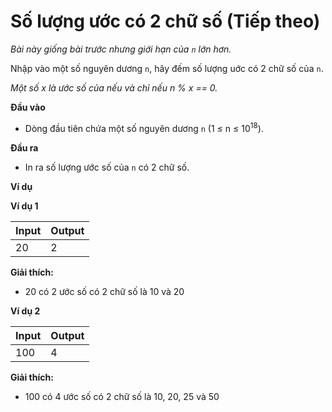 # Số lượng ước có 2 chữ số (Tiếp theo)

*Bài này giống bài trước nhưng giới hạn của `n` lớn hơn.*

Nhập vào một số nguyên dương `n`, hãy đếm số lượng uớc có 2 chữ số của `n`.

*Một số x là ước số của nếu và chỉ nếu n % x == 0.*

**Đầu vào**

- Dòng đầu tiên chứa một số nguyên dương `n` (1 ≤ n ≤ 10<sup>18</sup>).

**Đầu ra**

- In ra số lượng ước số của `n` có 2 chữ số.

**Ví dụ**

**Ví dụ 1**

| Input | Output |
|:-------|:--------|
| 20 | 2|

**Giải thích:**

- 20 có 2 ước số có 2 chữ số là 10 và 20

**Ví dụ 2**

| Input | Output |
|:-------|:--------|
| 100 | 4|

**Giải thích:**

- 100 có 4 ước số có 2 chữ số là 10, 20, 25 và 50